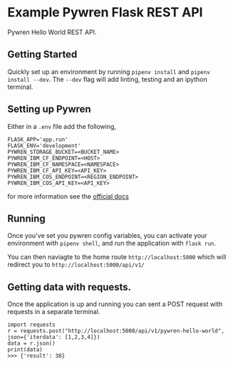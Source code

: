#  Example Pywren Flask REST API
Pywren Hello World REST API.

## Getting Started
Quickly set up an environment by running `pipenv install` and `pipenv install --dev`. The `--dev` flag will add linting, testing and an ipython terminal.

## Setting up Pywren
Either in a `.env` file add the following,

```
FLASK_APP='app.run'
FLASK_ENV='development'
PYWREN_STORAGE_BUCKET=<BUCKET_NAME>
PYWREN_IBM_CF_ENDPOINT=<HOST>
PYWREN_IBM_CF_NAMESPACE=<NAMESPACE>
PYWREN_IBM_CF_API_KEY=<API_KEY>
PYWREN_IBM_COS_ENDPOINT=<REGION_ENDPOINT>
PYWREN_IBM_COS_API_KEY=<API_KEY>
```

for more information see the [official docs](https://github.com/pywren/pywren-ibm-cloud#using-configuration-file)

## Running
Once you've set you pywren config variables, you can activate your environment with `pipenv shell`, and run the application with `flask run`. 

You can then naviagte to the home route `http://localhost:5000` which will redirect you to `http://localhost:5000/api/v1/`

## Getting data with requests.
Once the application is up and running you can sent a POST request with requests in a separate terminal.

```
import requests
r = requests.post("http://localhost:5000/api/v1/pywren-hello-world", json={'iterdata': [1,2,3,4]})
data = r.json()
print(data)
>>> {'result': 38}
```